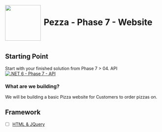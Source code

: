 <img align="left" width="116" height="116" src="../pezza-logo.png" />

# &nbsp;**Pezza - Phase 7 - Website**

<br/><br/>

## **Starting Point**

Start with your finished solution from Phase 7 > 04. API [![.NET 6 - Phase 7 - API](https://github.com/entelect-incubator/.NET/actions/workflows/dotnet-phase7-api.yml/badge.svg)](https://github.com/entelect-incubator/.NET/actions/workflows/dotnet-phase7-api.yml)

### **What are we building?**

We will be building a basic Pizza website for Customers to order pizzas on.

## **Framework**

- [ ] [HTML & JQuery](https://github.com/entelect-incubator/.NET/tree/master/Phase%203/02.%20Dashboard/MVC)
